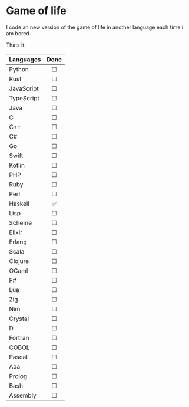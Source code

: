 # Game of life

I code an new version of the game of life in another language each time i am bored.

Thats it.

| Languages  | Done |
| ---------- | :--: |
| Python     |  ☐   |
| Rust       |  ☐   |
| JavaScript |  ☐   |
| TypeScript |  ☐   |
| Java       |  ☐   |
| C          |  ☐   |
| C++        |  ☐   |
| C#         |  ☐   |
| Go         |  ☐   |
| Swift      |  ☐   |
| Kotlin     |  ☐   |
| PHP        |  ☐   |
| Ruby       |  ☐   |
| Perl       |  ☐   |
| Haskell    |  ✅  |
| Lisp       |  ☐   |
| Scheme     |  ☐   |
| Elixir     |  ☐   |
| Erlang     |  ☐   |
| Scala      |  ☐   |
| Clojure    |  ☐   |
| OCaml      |  ☐   |
| F#         |  ☐   |
| Lua        |  ☐   |
| Zig        |  ☐   |
| Nim        |  ☐   |
| Crystal    |  ☐   |
| D          |  ☐   |
| Fortran    |  ☐   |
| COBOL      |  ☐   |
| Pascal     |  ☐   |
| Ada        |  ☐   |
| Prolog     |  ☐   |
| Bash       |  ☐   |
| Assembly   |  ☐   |
